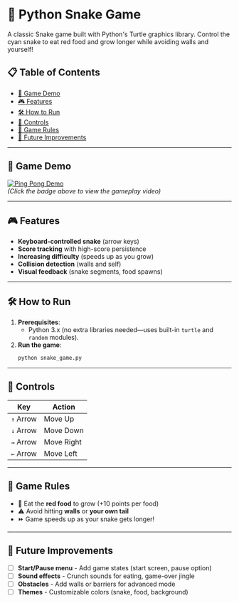 # 🐍 Python Snake Game  

A classic Snake game built with Python's Turtle graphics library. Control the cyan snake to eat red food and grow longer while avoiding walls and yourself!  

## 📋 Table of Contents  
- [🎥 Game Demo](#-game-demo)
- [🎮 Features](#-features)  
- [🛠️ How to Run](#%EF%B8%8F-how-to-run)  
- [🎯 Controls](#-controls)  
- [📜 Game Rules](#-game-rules)  
- [🔧 Future Improvements](#-future-improvements)

---





## 🎥 Game Demo
[![Ping Pong Demo](https://img.shields.io/badge/▶-Watch%20Demo-blue)](https://github.com/user-attachments/assets/e94005dc-f3c7-46b1-b126-b23b39541db2)
<br>*(Click the badge above to view the gameplay video)* 

---

## 🎮 Features  
- **Keyboard-controlled snake** (arrow keys)  
- **Score tracking** with high-score persistence  
- **Increasing difficulty** (speeds up as you grow)  
- **Collision detection** (walls and self)  
- **Visual feedback** (snake segments, food spawns)  

---

## 🛠️ How to Run  
1. **Prerequisites**:  
   - Python 3.x (no extra libraries needed—uses built-in `turtle` and `random` modules).  
2. **Run the game**:  
   ```bash
   python snake_game.py
   ```

---

## 🎯 Controls

| Key         | Action          |
|-------------|-----------------|
| `↑` Arrow   | Move Up         |
| `↓` Arrow   | Move Down       |
| `→` Arrow   | Move Right      |
| `←` Arrow   | Move Left       |

---

## 📜 Game Rules

- 🍎 Eat the **red food** to grow (+10 points per food)
- ⚠️ Avoid hitting **walls** or **your own tail**
- ⏩ Game speeds up as your snake gets longer!

---

## 🔧 Future Improvements

- [ ] **Start/Pause menu** - Add game states (start screen, pause option)
- [ ] **Sound effects** - Crunch sounds for eating, game-over jingle
- [ ] **Obstacles** - Add walls or barriers for advanced mode
- [ ] **Themes** - Customizable colors (snake, food, background)
